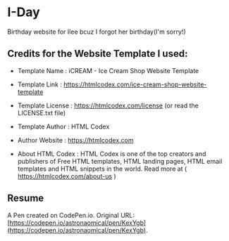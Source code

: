 # I-Day
Birthday website for Ilee bcuz I forgot her birthday(I'm sorry!)


## Credits for the Website Template I used:
* Template Name    : iCREAM - Ice Cream Shop Website Template

* Template Link    : https://htmlcodex.com/ice-cream-shop-website-template

* Template License : https://htmlcodex.com/license (or read the LICENSE.txt file)

* Template Author  : HTML Codex

* Author Website   : https://htmlcodex.com

* About HTML Codex : HTML Codex is one of the top creators and publishers of Free HTML templates, HTML landing pages, HTML email templates and HTML snippets in the world. Read more at ( https://htmlcodex.com/about-us )

## Resume

A Pen created on CodePen.io. Original URL: [https://codepen.io/astronaomical/pen/KexYgb](https://codepen.io/astronaomical/pen/KexYgb).
